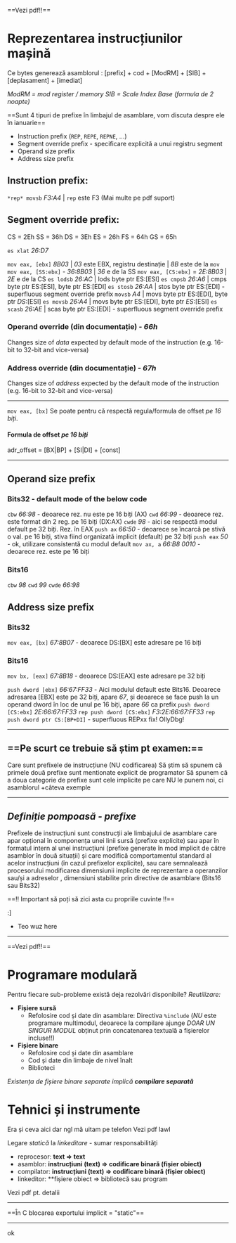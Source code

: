 ==Vezi pdf!!==
# Reprezentarea instrucțiunilor mașină

Ce bytes generează asamblorul : [prefix] + cod + [ModRM] + [SIB] + [deplasament] + [imediat]

*ModRM = mod register / memory*
*SIB = Scale Index Base (formula de 2 noapte)*

==Sunt 4 tipuri de prefixe în limbajul de asamblare, vom discuta despre ele în ianuarie==

- Instruction prefix (`REP`, `REPE`, `REPNE`, ...)
- Segment override prefix - specificare explicită a unui registru segment
- Operand size prefix
- Address size prefix

## Instruction prefix:
`*rep* movsb` *F3:A4* | `rep` este F3
(Mai multe pe pdf suport)

## Segment override prefix:
CS = 2Eh
SS = 36h
DS = 3Eh
ES = 26h
FS = 64h
GS = 65h

`es xlat` *26:D7*

`mov eax, [ebx]` *8B03* | *03* este EBX, registru destinație | *8B* este de la `mov`
`mov eax, [SS:ebx]` - *36:8B03* | *36* e de la SS
`mov eax, [CS:ebx]` = *2E:8B03* | *2E* e de la CS
`es lodsb` *26:AC* | lods byte ptr ES:[ESI]
`es cmpsb` *26:A6* | cmps byte ptr ES:[ESI], byte ptr ES:[EDI]
`es stosb` *26:AA* | stos byte ptr ES:[EDI] - superfluous segment override prefix
`movsb` *A4* | movs byte ptr ES:[EDI], byte ptr *DS*:[ESI]
`es movsb` *26:A4* | movs byte ptr ES:[EDI], byte ptr *ES*:[ESI]
`es scasb` *26:AE* | scas byte ptr ES:[EDI] - superfluous segment override prefix

### **Operand override (din documentație)** - *66h*
Changes size of *data* expected by default mode of the instruction (e.g. 16-bit to 32-bit and vice-versa)

### **Address override (din documentație)** - *67h*
Changes size of *address* expected by the default mode of the instruction (e.g. 16-bit to 32-bit and vice-versa)

<hr>

`mov eax, [bx]`
Se poate pentru că respectă regula/formula de offset *pe 16 biți*.
#### Formula de offset *pe 16 biți*
adr_offset = [BX|BP] + [SI|DI] + [const]

<hr>

## Operand size prefix
### Bits32 - default mode of the below code
`cbw` *66:98* - deoarece rez. nu este pe 16 biți (AX)
`cwd` *66:99* - deoarece rez. este format din 2 reg. pe 16 biți (DX:AX)
`cwde` *98* - aici se respectă modul default pe 32 biți. Rez. în EAX
`push ax` *66:50* - deoarece se încarcă pe stivă o val. pe 16 biți, stiva fiind organizată implicit (default) pe 32 biți
`push eax` *50* - ok, utilizare consistentă cu modul default
`mov ax, a` *66:B8 0010* - deoarece rez. este pe 16 biți

### Bits16
`cbw` *98*
`cwd` *99*
`cwde` *66:98*

## Address size prefix
### Bits32
`mov eax, [bx]` *67:8B07* - deoarece DS:[BX] este adresare pe 16 biți

### Bits16
`mov bx, [eax]` *67:8B18* - deoarece DS:[EAX] este adresare pe 32 biți

`push dword [ebx]` *66:67:FF33* - Aici modulul default este Bits16. Deoarece adresarea [EBX] este pe 32 biți, apare *67*, și deoarece se face push la un operand dword în loc de unul pe 16 biți, apare *66* ca prefix
`push dword [CS:ebx]` *2E:66:67:FF33*
`rep push dword [CS:ebx]` *F3:2E:66:67:FF33*
`rep push dword ptr CS:[BP+DI]` - superfluous REPxx fix! OllyDbg!

<hr>

## ==Pe scurt ce trebuie să știm pt examen:==
Care sunt prefixele de instrucțiune (NU codificarea)
Să știm să spunem că primele două prefixe sunt mentionate explicit de programator 
Să spunem că a doua categorie de prefixe sunt cele implicite pe care NU le punem noi, ci asamblorul
+câteva exemple

<hr>

## *Definiție pompoasă - prefixe*
Prefixele de instrucțiuni sunt construcții ale limbajului de asamblare care apar opțional în componența unei linii sursă (prefixe explicite) sau apar în formatul intern al unei instrucțiuni (prefixe generate în mod implicit de către asamblor în două situații) și care modifică comportamentul standard al acelor instrucțiuni (în cazul prefixelor explicite), sau care semnalează procesorului modificarea dimensiunii implicite de reprezentare a operanzilor sau/și a adreselor , dimensiuni stabilite prin directive de asamblare (Bits16 sau Bits32)

==!! Important să poți să zici asta cu propriile cuvinte !!==

:]
- Teo wuz here



<hr>



==Vezi pdf!!==
# Programare modulară
Pentru fiecare sub-probleme există deja rezolvări disponibile?
*Reutilizare:*
- **Fișiere sursă**
	- Refolosire cod și date din asamblare: Directiva `%include` (*NU* este programare multimodul, deoarece la compilare ajunge *DOAR UN SINGUR MODUL* obținut prin concatenarea textuală a fișierelor incluse!!)
- **Fișiere binare**
	- Refolosire cod și date din asamblare
	- Cod și date din limbaje de nivel înalt
	- Biblioteci

*Existența de fișiere binare separate implică **compilare separată***

# Tehnici și instrumente
Era și ceva aici dar ngl mă uitam pe telefon
Vezi pdf lawl

Legare *statică* la *linkeditare* - sumar responsabilități
- reprocesor: **text => text**
- asamblor: **instrucțiuni (text) => codificare binară (fișier obiect)**
- compilator: **instrucțiuni (text) => codificare binară (fișier obiect)**
- linkeditor: **fișiere obiect => bibliotecă sau program

Vezi pdf pt. detalii

<hr>

==În C blocarea exportului implicit = "static"==

<hr>

ok